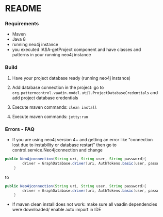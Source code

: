 # README 

### Requirements
* Maven
* Java 8
* running neo4j instance
* you executed IASA-getProject component and have classes and patterns in your running neo4j instance 

### Build 
1. Have your project database ready (running neo4j instance)

2. Add database connection in the project: go to `org.patterncontrol.vaadin.model.util.ProjectDatabaseCredentials` and add project database credentials 

3. Execute maven commands: `clean install`

4. Execute maven commands: `jetty:run`

### Errors - FAQ
* If you are using neo4j version 4+ and getting an error like "connection lost due to instability or database restart"
then go to control.service.Neo4jconnection and change

```java
public Neo4jconnection(String uri, String user, String password){
		driver = GraphDatabase.driver(uri, AuthTokens.basic(user, password));
	}
``` 

to 

```java
public Neo4jconnection(String uri, String user, String password){
		driver = GraphDatabase.driver(uri, AuthTokens.basic(user, password), Config.builder().withoutEncryption().toConfig());
	}
``` 

* If maven clean install does not work: make sure all vaadin dependencies were downloaded/ enable auto import in IDE



